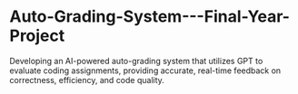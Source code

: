 # Auto-Grading-System---Final-Year-Project
Developing an AI-powered auto-grading system that utilizes GPT to evaluate coding assignments, providing accurate, real-time feedback on correctness, efficiency, and code quality. 
